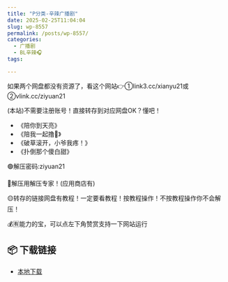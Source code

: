 ```yaml
---
title: "P分类-辛辣广播剧"
date: 2025-02-25T11:04:04
slug: wp-8557
permalink: /posts/wp-8557/
categories:
  - 广播剧
  - BL辛辣🎧
tags:

---
```


如果两个网盘都没有资源了，看这个网站👉①link3.cc/xianyu21或②vlink.cc/ziyuan21

(本站)不需要注册账号！直接转存到对应网盘OK？懂吧！

*   《陪你到天亮》
*   《陪我一起撸🥩》
*   《破草滚开，小爷我疼！》
*   《扑倒那个傻白甜》

🟢解压密码:ziyuan21

🔵解压用解压专家！(应用商店有)

🟡转存的链接网盘有教程！一定要看教程！按教程操作！不按教程操作你不会解压！

💰🈶能力的宝，可以点左下角赞赏支持一下网站运行

## 📦 下载链接
- [本地下载](https://blziyuan21.com/pay-download/8557?key=ba58a83e4b&down_id=0)

